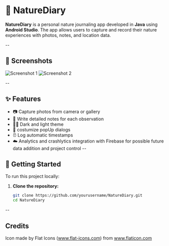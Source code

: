 # 🌿 NatureDiary

**NatureDiary** is a personal nature journaling app developed in **Java** using **Android Studio**. 
The app allows users to capture and record their nature experiences with photos, notes, and location data.

--

## 📸 Screenshots

<!-- Add your screenshots here -->
![Screenshot 1](path/to/screenshot1.png)
![Screenshot 2](path/to/screenshot2.png)

--

## ✨ Features

- 📷 Capture photos from camera or gallery  
- 📝 Write detailed notes for each observation  
- 🌙🔆 Dark and light theme
- 🎉 costumize popUp dialogs
- ⏰ Log automatic timestamps
- ☁️ Analytics and crashlytics integration with Firebase for possible future data addition and project control
--

## 🚀 Getting Started

To run this project locally:

1. **Clone the repository:**
   ```bash
   git clone https://github.com/yourusername/NatureDiary.git
   cd NatureDiary
--

## Credits
Icon made by Flat Icons (www.flat-icons.com) from www.flaticon.com
